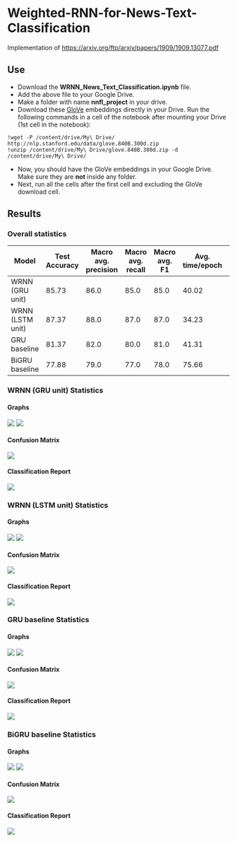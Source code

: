 # Weighted-RNN-for-News-Text-Classification
Implementation of https://arxiv.org/ftp/arxiv/papers/1909/1909.13077.pdf

## Use
* Download the **WRNN_News_Text_Classification.ipynb** file.
* Add the above file to your Google Drive.
* Make a folder with name **nnfl_project** in your drive.
* Download these [GloVe](http://nlp.stanford.edu/data/glove.840B.300d.zip) embeddings directly in your Drive. Run the following commands in a cell of the notebook after mounting your Drive (1st cell in the notebook):
```
!wget -P /content/drive/My\ Drive/ http://nlp.stanford.edu/data/glove.840B.300d.zip
!unzip /content/drive/My\ Drive/glove.840B.300d.zip -d /content/drive/My\ Drive/
```
* Now, you should have the GloVe embeddings in your Google Drive. Make sure they are **not** inside any folder.
* Next, run all the cells after the first cell and excluding the GloVe download cell.

## Results
### Overall statistics
| Model | Test Accuracy | Macro avg. precision | Macro avg. recall | Macro avg. F1 | Avg. time/epoch | Convergence rate |
| ----- | ------------- | -------------------- | ----------------- | ------------- | --------------- | ---------------- |
| WRNN (GRU unit) | 85.73 | 86.0 | 85.0 | 85.0 | 40.02 | 7 |
| WRNN (LSTM unit) | 87.37 | 88.0 | 87.0 | 87.0 | 34.23 | 9 |
| GRU baseline | 81.37 | 82.0 | 80.0 | 81.0 | 41.31 | 3 |
| BiGRU baseline | 77.88 | 79.0 | 77.0 | 78.0 | 75.66 | 3 |
### WRNN (GRU unit) Statistics
#### Graphs
![](/images/wrnn_gru_acc.png) ![](/images/wrnn_gru_loss.png)
#### Confusion Matrix
![](/images/wrnn_gru_cf.png) 
#### Classification Report
![](/images/wrnn_gru_clf.PNG)

### WRNN (LSTM unit) Statistics
#### Graphs
![](/images/wrnn_lstm_acc.png) ![](/images/wrnn_lstm_loss.png)
#### Confusion Matrix
![](/images/wrnn_lstm_cf.png)
#### Classification Report
![](/images/wrnn_lstm_clf.PNG)

### GRU baseline Statistics
#### Graphs
![](/images/gru_acc.png) ![](/images/gru_loss.png)
#### Confusion Matrix
![](/images/gru_cf.png)
#### Classification Report
![](/images/gru_clf.png)

### BiGRU baseline Statistics
#### Graphs
![](/images/bigru_acc.png) ![](/images/bigru_loss.png)
#### Confusion Matrix
![](/images/bigru_cf.png)
#### Classification Report
![](/images/bigru_clf.PNG)
